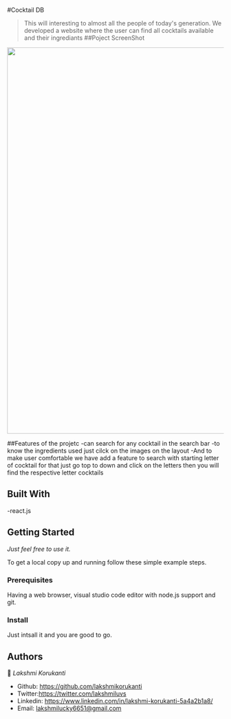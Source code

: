 #Cocktail DB
>This will interesting to almost all the people of today's generation.
>We developed a website where the user can find all cocktails available and their ingrediants 
##Poject ScreenShot
<img src="C:\Users\anunraj\Desktop\Cocktail\Module-4-project\project\src\Images\Complete.png" width=900 />

##Features of the projetc
-can search for any cocktail in the search bar
-to know the ingredients used just cilck on the images on the layout
-And to make user comfortable we have add a feature to search with starting letter of cocktail  for that just go top to down and click on the letters then you will find the respective letter cocktails 

## Built With
-react.js

## Getting Started

*Just feel free to use it.*

To get a local copy up and running follow these simple example steps.

### Prerequisites

Having a web browser, visual studio code editor with node.js support and git.

### Install

Just intsall it and you are good to go.

## Authors
👤 *Lakshmi Korukanti*
- Github: https://github.com/lakshmikorukanti
- Twitter:https://twitter.com/lakshmiluvs
- Linkedin: https://www.linkedin.com/in/lakshmi-korukanti-5a4a2b1a8/
- Email: lakshmilucky6651@gmail.com
